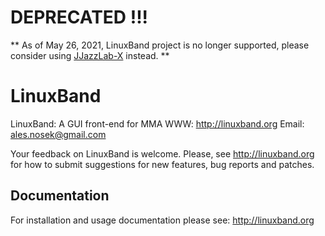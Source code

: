 # DEPRECATED !!!

** As of May 26, 2021, LinuxBand project is no longer supported, please consider using [JJazzLab-X](https://github.com/jjazzboss/JJazzLab-X) instead. **

# LinuxBand

LinuxBand: A GUI front-end for MMA
WWW: <http://linuxband.org>
Email: <ales.nosek@gmail.com>

Your feedback on LinuxBand is welcome. Please, see <http://linuxband.org> for how to submit suggestions for new features, bug reports and patches.

## Documentation

For installation and usage documentation please see: <http://linuxband.org>
